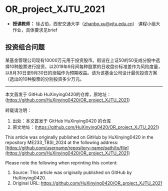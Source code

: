 # OR_project_XJTU_2021
* **授课教师：** 徐占伯，西安交通大学（zhanbo.xu@xjtu.edu.cn）
课程小组大作业，具体要求见brief
## 投资组合问题
某基金管理公司现有10000万元用于投资股市。假设在上证50的50支成分股中选择10种股票进行投资，以2019年9月间每种股票的日收盘价标准差作为风险度量，以8月30日至9月30日的涨幅作为预期收益。请为该基金公司设计最优投资方案（选出的10种股票的分别投资多少万元。

---
本文首发于 GitHub HuXinying0420的仓库，原地址：(https://github.com/HuXinying0420/OR_project_XJTU_2021)
 
转载请注明：
 
1. 出处：本文首发于 GitHub HuXinying0420 的仓库
2. 原文地址：(https://github.com/HuXinying0420/OR_project_XJTU_2021)
 
This article was originally published on GitHub by HuXinying0420 in the repository ME233_TBSI_2024 at the following address: [https://github.com/username/repository-name/path/to/file](https://github.com/HuXinying0420/OR_project_XJTU_2021)

Please note the following when reprinting this content:

1. Source: This article was originally published on GitHub by HuXinying0420.
2. Original URL: https://github.com/HuXinying0420/OR_project_XJTU_2021

